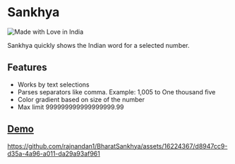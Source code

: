 # Sankhya

![Made with Love in India](https://madewithlove.org.in/badge.svg)

Sankhya quickly shows the Indian word for a selected number.

## Features

- Works by text selections
- Parses separators like comma. Example: 1,005 to One thousand five
- Color gradient based on size of the number
- Max limit 999999999999999999.99


## [Demo](https://rajnandan1.github.io/Sankhya/index.html)

https://github.com/rajnandan1/BharatSankhya/assets/16224367/d8947cc9-d35a-4a96-a011-da29a93af961

